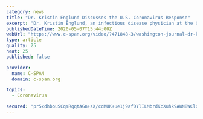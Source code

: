 ```yaml
---
category: news
title: "Dr. Kristin Englund Discusses the U.S. Coronavirus Response"
excerpt: "Dr. Kristin Englund, an infectious disease physician at the Cleveland Clinic, discusses the latest on the U.S. response to the coronavirus pandemic."
publishedDateTime: 2020-05-07T15:44:00Z
webUrl: "https://www.c-span.org/video/?471848-3/washington-journal-dr-kristin-englund-discusses-us-coronavirus-response"
type: article
quality: 25
heat: 25
published: false

provider:
  name: C-SPAN
  domain: c-span.org

topics:
  - Coronavirus

secured: "pr5xdhbouSCqYRqqtAGn+sX/ccMUK+ue1j9afDYlILMbrdKcXuhk9AWN8WClxnOnwJdG9DSp58l5l9OqMxkne2z5ZAqQ+8FQ/eqkmeF0wBi1snENFELWdwW5e/NymHcz9EEkAJN2PqBW4J+z8Yr7R2M2T2JgjESO+xAM3iVC7fGZUaaFLOmCKrzU6i/MPJ30CG97I+mdD2KLTEdoBdbdNeRQ8yZtTD1JFV/4EClmNVNTgGnCwon5Ejf4/YWACfzoL+O7pcBeQL7sMZ9fLVfqtJBtlQXu4JbmQQI2wBJATJIa+79/QwHcXxVvY2SDIg2fzhK8oSzlPqktHhLv1Mayp1POk1YPdq+8wSmgcYUfmZrdGLv2TwsTZGre0Zx3TXh+7K8CSQXr54nwtacHKjcMVuiFB0tqyX0C3LFep7srC9eNjhkBjnjXlVnZ9Qg6hyVLo3nyBPEn+hwbozr2hGdLdyj4WlihSYfmJnkmIMON2EM=;88AjthDFS3d6vBt7KiGxsw=="
---
```


